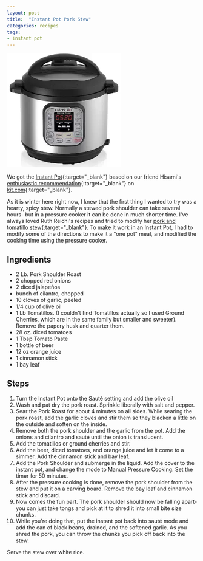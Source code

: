 ```yaml
---
layout: post
title:  "Instant Pot Pork Stew"
categories: recipes
tags:
- instant pot
---
```

![Instant Pot](/images/instantpot.jpg)

We got the [Instant Pot](http://www.amazon.com/gp/product/B00FLYWNYQ/ref=as_li_tl?ie=UTF8&camp=1789&creative=9325&creativeASIN=B00FLYWNYQ&linkCode=as2&tag=blogmofo-20&linkId=ECBF2AHBV6YTY6CB){:target="_blank"} based on our friend Hisami's [enthusiastic recommendation](http://kit.com/MrsBabySunshine/loved-items/5939-instant-pot-ip-duo60){:target="_blank"} on [kit.com](http://kit.com){:target="_blank"}.

As it is winter here right now, I knew that the first thing I wanted to try was a hearty, spicy stew.  Normally a stewed pork shoulder can take several hours- but in a pressure cooker it can be done in much shorter time.  I've always loved Ruth Reichl's recipes and tried to modify her [pork and tomatillo stew](http://ruthreichl.com/2012/02/my-favorite-pork-stew.html/){:target="_blank"}.  To make it work in an Instant Pot, I had to modify some of the directions to make it a "one pot" meal, and modified the cooking time using the pressure cooker.

Ingredients
-----------
* 2 Lb. Pork Shoulder Roast
* 2 chopped red onions
* 2 diced jalapeños
* bunch of cilantro, chopped
* 10 cloves of garlic, peeled
* 1/4 cup of olive oil
* 1 Lb Tomatillos.  (I couldn't find Tomatillos actually so I used Ground Cherries, which are in the same family but smaller and sweeter).  Remove the papery husk and quarter them.
* 28 oz. diced tomatoes
* 1 Tbsp Tomato Paste
* 1 bottle of beer
* 12 oz orange juice
* 1 cinnamon stick
* 1 bay leaf

Steps
-----------
1. Turn the Instant Pot onto the Sauté setting and add the olive oil
2. Wash and pat dry the pork roast.  Sprinkle liberally with salt and pepper.  
3. Sear the Pork Roast for about 4 minutes on all sides.  While searing the pork roast, add the garlic cloves and stir them so they blacken a little on the outside and soften on the inside.
4. Remove both the pork shoulder and the garlic from the pot.  Add the onions and cilantro and sauté until the onion is translucent.
5. Add the tomatillos or ground cherries and stir.
6. Add the beer, diced tomatoes, and orange juice and let it come to a simmer.  Add the cinnamon stick and bay leaf.
7. Add the Pork Shoulder and submerge in the liquid.  Add the cover to the instant pot, and change the mode to Manual Pressure Cooking.  Set the timer for 50 minutes.
8. After the pressure cooking is done, remove the pork shoulder from the stew and put it on a carving board.  Remove the bay leaf and cinnamon stick and discard.
9. Now comes the fun part.  The pork shoulder should now be falling apart- you can just take tongs and pick at it to shred it into small bite size chunks.  
10. While you're doing that, put the instant pot back into sauté mode and add the can of black beans, drained, and the softened garlic. As you shred the pork, you can throw the chunks you pick off back into the stew.

Serve the stew over white rice.